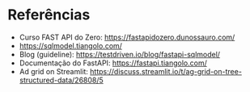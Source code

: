 # Referências

- Curso FAST API do Zero: https://fastapidozero.dunossauro.com/
- https://sqlmodel.tiangolo.com/
- Blog (guideline): https://testdriven.io/blog/fastapi-sqlmodel/
- Documentação do FastAPI: https://fastapi.tiangolo.com/
- Ad grid on Streamlit: https://discuss.streamlit.io/t/ag-grid-on-tree-structured-data/26808/5